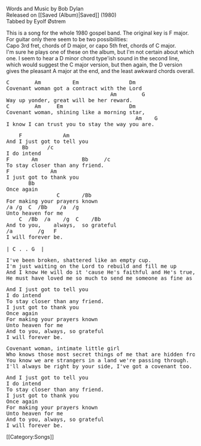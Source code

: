 Words and Music by Bob Dylan<br>
Released on [[Saved (Album)|Saved]] (1980)<br>
Tabbed by Eyolf Østrem

This is a song for the whole 1980 gospel band. The original key is F
major. For guitar only there seem to be two possibilities:<br>
Capo 3rd fret, chords of D major, or capo 5th fret, chords of C
major.<br>
I'm sure he plays one of these on the album, but I'm not certain about
which one. I seem to hear a D minor chord type'ish sound in the second
line, which would suggest the C major version, but then again, the D
version gives the pleasant A major at the end, and the least awkward
chords overall.

<pre class="verse">
C        Am          Em                Dm
Covenant woman got a contract with the Lord
                                 Am        G
Way up yonder, great will be her reward.
C        Am     Em                     Dm
Covenant woman, shining like a morning star,
                                         Am    G
I know I can trust you to stay the way you are.</pre>
<pre class="refrain">
    F             Am
And I just got to tell you
     Bb      /c
I do intend
F       Am              Bb     /c
To stay closer than any friend.
F             Am
I just got to thank you
       Bb
Once again
                C       /Bb
For making your prayers known
/a /g  C  /Bb    /a  /g
Unto heaven for me
    C  /Bb  /a    /g  C    /Bb
And to you,    always,  so grateful
/a        /g   F
I will forever be.

| C . . G  |
</pre>
<pre class="verse">I've been broken, shattered like an empty cup.
I'm just waiting on the Lord to rebuild and fill me up
And I know He will do it 'cause He's faithful and He's true,
He must have loved me so much to send me someone as fine as you.</pre>

<pre class="refrain">
And I just got to tell you
I do intend
To stay closer than any friend.
I just got to thank you
Once again
For making your prayers known
Unto heaven for me
And to you, always, so grateful
I will forever be.
</pre>
<pre class="verse">
Covenant woman, intimate little girl
Who knows those most secret things of me that are hidden from the world.
You know we are strangers in a land we're passing through.
I'll always be right by your side, I've got a covenant too.</pre>
<pre class="refrain">
And I just got to tell you
I do intend
To stay closer than any friend.
I just got to thank you
Once again
For making your prayers known
Unto heaven for me
And to you, always, so grateful
I will forever be.
</pre>

[[Category:Songs]]